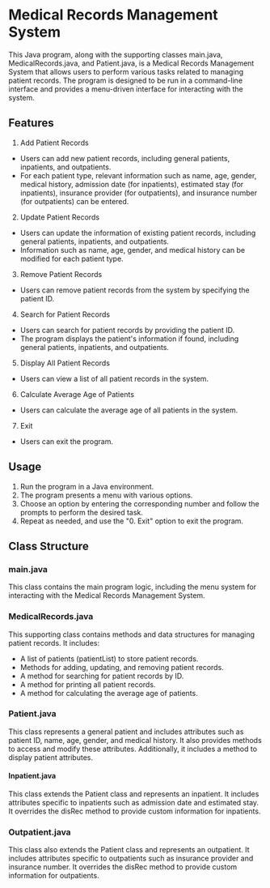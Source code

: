 # Medical Records Management System
This Java program, along with the supporting classes main.java, MedicalRecords.java, and Patient.java, is a Medical Records Management System that allows users to perform various tasks related to managing patient records. The program is designed to be run in a command-line interface and provides a menu-driven interface for interacting with the system.

## Features
1. Add Patient Records
+ Users can add new patient records, including general patients, inpatients, and outpatients.
+ For each patient type, relevant information such as name, age, gender, medical history, admission date (for inpatients), estimated stay (for inpatients), insurance provider (for outpatients), and insurance number (for outpatients) can be entered.
2. Update Patient Records
+ Users can update the information of existing patient records, including general patients, inpatients, and outpatients.
+ Information such as name, age, gender, and medical history can be modified for each patient type.
3. Remove Patient Records
+ Users can remove patient records from the system by specifying the patient ID.
4. Search for Patient Records
+ Users can search for patient records by providing the patient ID.
+ The program displays the patient's information if found, including general patients, inpatients, and outpatients.
5. Display All Patient Records
+ Users can view a list of all patient records in the system.
6. Calculate Average Age of Patients
+ Users can calculate the average age of all patients in the system.
7. Exit
+ Users can exit the program.
## Usage
1. Run the program in a Java environment.
2. The program presents a menu with various options.
3. Choose an option by entering the corresponding number and follow the prompts to perform the desired task.
4. Repeat as needed, and use the "0. Exit" option to exit the program.
## Class Structure

### main.java
This class contains the main program logic, including the menu system for interacting with the Medical Records Management System.

### MedicalRecords.java
This supporting class contains methods and data structures for managing patient records. It includes:

+ A list of patients (patientList) to store patient records.
+ Methods for adding, updating, and removing patient records.
+ A method for searching for patient records by ID.
+ A method for printing all patient records.
+ A method for calculating the average age of patients.
  
### Patient.java
This class represents a general patient and includes attributes such as patient ID, name, age, gender, and medical history. It also provides methods to access and modify these attributes. Additionally, it includes a method to display patient attributes.

#### Inpatient.java
This class extends the Patient class and represents an inpatient. It includes attributes specific to inpatients such as admission date and estimated stay. It overrides the disRec method to provide custom information for inpatients.

### Outpatient.java
This class also extends the Patient class and represents an outpatient. It includes attributes specific to outpatients such as insurance provider and insurance number. It overrides the disRec method to provide custom information for outpatients.
